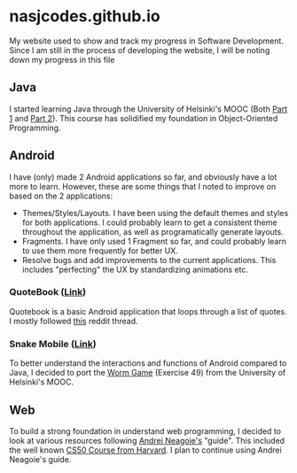 # nasjcodes.github.io
My website used to show and track my progress in Software Development. Since I am still in the process of developing the website, I will be noting down my progress in this file

## Java
I started learning Java through the University of Helsinki's MOOC (Both [Part 1](http://moocfi.github.io/courses/2013/programming-part-1/) and [Part 2](http://moocfi.github.io/courses/2013/programming-part-2/)). This course has solidified my foundation in Object-Oriented Programming.

## Android
I have (only) made 2 Android applications so far, and obviously have a lot more to learn. However, these are some things that I noted to improve on based on the 2 applications:
* Themes/Styles/Layouts. I have been using the default themes and styles for both applications. I could probably learn to get a consistent theme throughout the application, as well as programatically generate layouts.
* Fragments. I have only used 1 Fragment so far, and could probably learn to use them more frequently for better UX.
* Resolve bugs and add improvements to the current applications. This includes "perfecting" the UX by standardizing animations etc.

### QuoteBook ([Link](https://github.com/nasjcodes/android-quotebook))
Quotebook is a basic Android application that loops through a list of quotes. I mostly followed [this](https://www.reddit.com/r/Android/comments/2tpjep/the_new_step_by_step_guide_detailing_how_to_get/) reddit thread.

### Snake Mobile ([Link](https://github.com/nasjcodes/snake-mobile))
To better understand the interactions and functions of Android compared to Java, I decided to port the [Worm Game](https://materiaalit.github.io/2013-oo-programming/part2/week-12/) (Exercise 49) from the University of Helsinki's MOOC.

## Web
To build a strong foundation in understand web programming, I decided to look at various resources following [Andrei Neagoie's](https://hackernoon.com/learn-to-code-in-2018-get-hired-and-have-fun-along-the-way-b338247eed6a) "guide". This included the well known [CS50 Course from Harvard](https://www.youtube.com/watch?v=y62zj9ozPOM&list=PLhQjrBD2T3828ZVcVzEIhsHVgjANGZveu). I plan to continue using Andrei Neagoie's guide.
